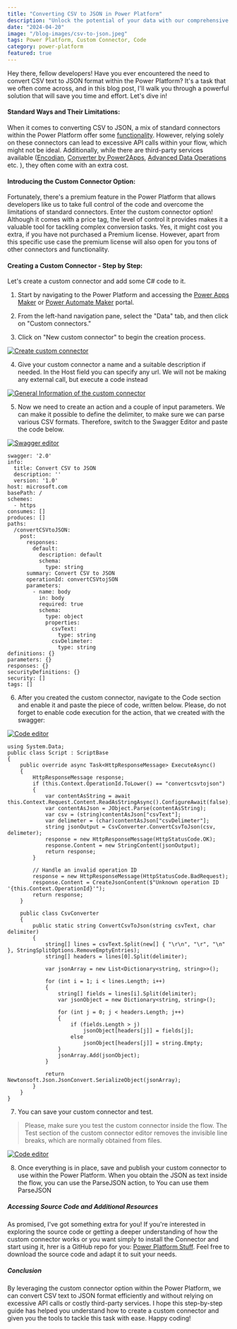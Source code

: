 ```yaml
---
title: "Converting CSV to JSON in Power Platform"
description: "Unlock the potential of your data with our comprehensive guide on converting CSV files to JSON format using Power Platform. Learn step-by-step processes, tips, and tricks to seamlessly transform your data for enhanced analysis and integration. Dive into the power of Power Platform and elevate your data handling skills today!"
date: "2024-04-20"
image: "/blog-images/csv-to-json.jpeg"
tags: Power Platform, Custom Connector, Code
category: power-platform
featured: true
---
```


Hey there, fellow developers! Have you ever encountered the need to convert CSV text to JSON format within the Power Platform? It's a task that we often come across, and in this blog post, I'll walk you through a powerful solution that will save you time and effort. Let's dive in!

#### Standard Ways and Their Limitations:
When it comes to converting CSV to JSON, a mix of standard connectors within the Power Platform offer some <a href="https://www.tachytelic.net/2021/02/power-automate-parse-csv/" target="_blank">functionality</a>. However, relying solely on these connectors can lead to excessive API calls within your flow, which might not be ideal. Additionally, while there are third-party services available (<a href="https://learn.microsoft.com/en-us/connectors/encodiandocumentmanager/" target="_blank">Encodian</a>, <a href="https://learn.microsoft.com/en-us/connectors/converterbypower2apps/" target="_blank">Converter by Power2Apps</a>,
<a href="https://learn.microsoft.com/en-us/connectors/advanceddataoperatio/" target="_blank">Advanced Data Operations
</a> etc. ), they often come with an extra cost.

#### Introducing the Custom Connector Option:

Fortunately, there's a premium feature in the Power Platform that allows developers like us to take full control of the code and overcome the limitations of standard connectors. Enter the custom connector option! Although it comes with a price tag, the level of control it provides makes it a valuable tool for tackling complex conversion tasks. Yes, it might cost you extra, if you have not purchased a Premium license. However, apart from this specific use case the premium license will also open for you tons of other connectors and functionality.

#### Creating a Custom Connector - Step by Step:

Let's create a custom connector and add some C# code to it. 
  1. Start by navigating to the Power Platform and accessing the <a href="https://make.powerapps.com/" target="_blank">Power Apps Maker</a> or <a href="https://make.powerautomate.com/" target="_blank">Power Automate Maker</a> portal.
  2. From the left-hand navigation pane, select the "Data" tab, and then click on "Custom connectors."

  3. Click on "New custom connector" to begin the creation process.

  [![Create custom connector](/blog-images/csv-to-json-01.png)](/blog-images/csv-to-json-01.png)

  4. Give your custom connector a name and a suitable description if needed. In the Host field you can specify any url. We will not be making any external call, but execute a code instead

[![General Information of the custom connector](/blog-images/csv-to-json-02.png)](/blog-images/csv-to-json-02.png)

  5. Now we need to create an action and a couple of input parameters. We can make it possible to define the delimiter, to make sure we can parse various CSV formats. Therefore, switch to the Swagger Editor and paste the code below.

[![Swagger editor](/blog-images/csv-to-json-03.png)](/blog-images/csv-to-json-03.png)

```
swagger: '2.0'
info:
  title: Convert CSV to JSON
  description: ''
  version: '1.0'
host: microsoft.com
basePath: /
schemes:
  - https
consumes: []
produces: []
paths:
  /convertCSVtoJSON:
    post:
      responses:
        default:
          description: default
          schema:
            type: string
      summary: Convert CSV to JSON
      operationId: convertCSVtojSON
      parameters:
        - name: body
          in: body
          required: true
          schema:
            type: object
            properties:
              csvText:
                type: string
              csvDelimeter:
                type: string
definitions: {}
parameters: {}
responses: {}
securityDefinitions: {}
security: []
tags: []
```

  6. After you created the custom connector, navigate to the Code section and enable it and paste the piece of code, written below. Please, do not forget to enable code execution for the action, that we created with the swagger:

[![Code editor](/blog-images/csv-to-json-04.png)](/blog-images/csv-to-json-04.png)


```
using System.Data;
public class Script : ScriptBase
{
    public override async Task<HttpResponseMessage> ExecuteAsync()
    {
        HttpResponseMessage response;
        if (this.Context.OperationId.ToLower() == "convertcsvtojson")
        {
            var contentAsString = await this.Context.Request.Content.ReadAsStringAsync().ConfigureAwait(false);
            var contentAsJson = JObject.Parse(contentAsString);
            var csv = (string)contentAsJson["csvText"];
            var delimeter = (char)contentAsJson["csvDelimeter"];
            string jsonOutput = CsvConverter.ConvertCsvToJson(csv, delimeter);
            response = new HttpResponseMessage(HttpStatusCode.OK);
            response.Content = new StringContent(jsonOutput);
            return response;
        }

        // Handle an invalid operation ID
        response = new HttpResponseMessage(HttpStatusCode.BadRequest);
        response.Content = CreateJsonContent($"Unknown operation ID '{this.Context.OperationId}'");
        return response;
    }

    public class CsvConverter
    {
        public static string ConvertCsvToJson(string csvText, char delimiter)
        {
            string[] lines = csvText.Split(new[] { "\r\n", "\r", "\n" }, StringSplitOptions.RemoveEmptyEntries);
            string[] headers = lines[0].Split(delimiter);

            var jsonArray = new List<Dictionary<string, string>>();

            for (int i = 1; i < lines.Length; i++)
            {
                string[] fields = lines[i].Split(delimiter);
                var jsonObject = new Dictionary<string, string>();

                for (int j = 0; j < headers.Length; j++)
                {
                    if (fields.Length > j)
                        jsonObject[headers[j]] = fields[j];
                    else
                        jsonObject[headers[j]] = string.Empty;
                }
                jsonArray.Add(jsonObject);
            }

            return Newtonsoft.Json.JsonConvert.SerializeObject(jsonArray);
        }
    }
}
```

  7. You can save your custom connector and test.


>  Please, make sure you test the custom connector inside the flow. The Test section of the custom connector editor removes the invisible line breaks, which are normally obtained from files.

[![Code editor](/blog-images/csv-to-json-05.png)](/blog-images/csv-to-json-05.png)

  8. Once everything is in place, save and publish your custom connector to use within the Power Platform. When you obtain the JSON as text inside the flow, you can use the ParseJSON action, to  You can use them ParseJSON 

##### Accessing Source Code and Additional Resources
As promised, I've got something extra for you! If you're interested in exploring the source code or getting a deeper understanding of how the custom connector works or you want simply to install the Connector and start using it, hrer is a GitHub repo for you: <a href="https://github.com/dudelis/power-platform-stuff" target="_blank">Power Platform Stuff</a>. Feel free to download the source code and adapt it to suit your needs.

##### Conclusion
By leveraging the custom connector option within the Power Platform, we can convert CSV text to JSON format efficiently and without relying on excessive API calls or costly third-party services. I hope this step-by-step guide has helped you understand how to create a custom connector and given you the tools to tackle this task with ease. Happy coding!

